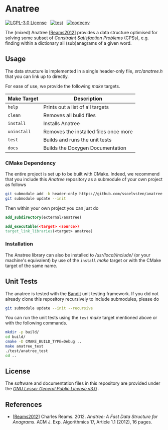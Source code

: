 # Anatree

[![LGPL-3.0 License](https://img.shields.io/badge/license-LGPL%203.0-blue.svg)](COPYING.LESSER.md)
&nbsp;
[![test](https://github.com/SSoelvsten/anatree/actions/workflows/test.yml/badge.svg)](https://github.com/SSoelvsten/anatree/actions/workflows/test.yml)
&nbsp;
[![codecov](https://codecov.io/gh/SSoelvsten/anatree/branch/main/graph/badge.svg?token=j4JA35K7Ec)](https://codecov.io/gh/SSoelvsten/anatree)

The (mixed) Anatree [[Reams2012](#references)] provides a data structure
optimised for solving some subset of *Constraint Satisfaction Problems* (CPSs),
e.g. finding within a dictionary all (sub)anagrams of a given word.

## Usage

The data structure is implemented in a single header-only file, *src/anatree.h*
that you can link up to directly.

For ease of use, we provide the following *make* targets.

| Make Target | Description                           |
|-------------|---------------------------------------|
| `help`      | Prints out a list of all targets      |
| `clean`     | Removes all build files               |
| `install`   | Installs Anatree                      |
| `uninstall` | Removes the installed files once more |
| `test`      | Builds and runs the unit tests        |
| `docs`      | Builds the Doxygen Documentation      |

### CMake Dependency

The entire project is set up to be built with CMake. Indeed, we recommend that
you include this *Anatree* repository as a submodule of your own project as
follows

```bash
git submodule add -b header-only https://github.com/ssoelvsten/anatree external/anatree
git submodule update --init
```

Then within your own project you can just do

```cmake
add_subdirectory(external/anatree)

add_executable(<target> <source>)
target_link_libraries(<target> anatree)
```

### Installation

The Anatree library can also be installed to */usr/local/include/* (or your
machine's equivalent) by use of the `install` *make* target or with the CMake
target of the same name.

## Unit Tests

The anatree is tested with the [Bandit](https://github.com/banditcpp/bandit)
unit testing framework. If you did not already clone this repository recursively
to include submodules, please do

```bash
git submodule update --init --recursive
```

You can run the unit tests using the `test` *make* target mentioned above or
with the following commands.

```bash
mkdir -p build/
cd build/
cmake -D CMAKE_BUILD_TYPE=Debug ..
make anatree_test
./test/anatree_test
cd ..
```

## License

The software and documentation files in this repository are provided under the
[*GNU Lesser General Public License* v3.0](/LICENSE.md) .

## References

- [[Reams2012](https://doi.org/10.1145/2133803.2133804)]
  Charles Reams. 2012. *Anatree: A Fast Data Structure for Anagrams*. ACM J.
  Exp. Algorithmics 17, Article 1.1 (2012), 16 pages.
  
